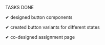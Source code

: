TASKS DONE

✔ designed button components
  
✔ created button variants for different states

✔ co-designed assignment page






  
